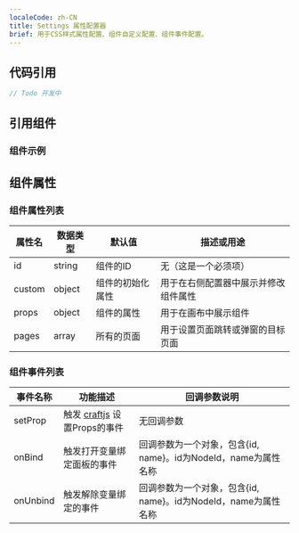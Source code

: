 ```yaml
---
localeCode: zh-CN
title: Settings 属性配置器
brief: 用于CSS样式属性配置、组件自定义配置、组件事件配置。
---
```


## 代码引用

```typescript jsx
// Todo 开发中
```

## 引用组件

### 组件示例

## 组件属性

### 组件属性列表

| 属性名    | 数据类型   | 默认值      | 描述或用途              |
|--------|--------|----------|--------------------|
| id     | string | 组件的ID    | 无（这是一个必须项）         |
| custom | object | 组件的初始化属性 | 用于在右侧配置器中展示并修改组件属性 |
| props  | object | 组件的属性    | 用于在画布中展示组件         |
| pages  | array  | 所有的页面    | 用于设置页面跳转或弹窗的目标页面   |

### 组件事件列表

| 事件名称     | 功能描述                                                                            | 回调参数说明                                     |
|----------|---------------------------------------------------------------------------------|--------------------------------------------|
| setProp  | 触发 [craftjs](https://craft.js.org/docs/api/useEditor#updating-props) 设置Props的事件 | 无回调参数                                      |
| onBind   | 触发打开变量绑定面板的事件                                                                   | 回调参数为一个对象，包含{id, name}。id为NodeId，name为属性名称 |
| onUnbind | 触发解除变量绑定的事件                                                                     | 回调参数为一个对象，包含{id, name}。id为NodeId，name为属性名称 |

